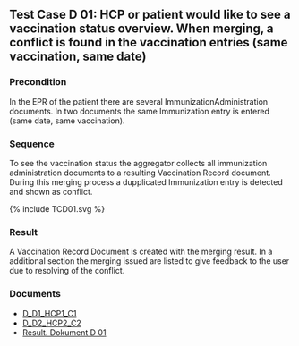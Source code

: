 ## Test Case D 01: HCP or patient would like to see a vaccination status overview. When merging, a conflict is found in the vaccination entries (same vaccination, same date)

### Precondition
In the EPR of the patient there are several ImmunizationAdministration documents. In two documents the same Immunization entry is entered (same date, same vaccination).

### Sequence
To see the vaccination status the aggregator collects all immunization administration documents to a resulting Vaccination Record document.
During this merging process a dupplicated Immunization entry is detected and shown as conflict.

<div>{% include TCD01.svg %}</div>


### Result
A Vaccination Record Document is created with the merging result. In a additional section the merging issued are listed to give feedback to the user due to resolving of the conflict.

### Documents
* [D_D1_HCP1_C1](Bundle-D-D1-HCP1-C1.html)
* [D_D2_HCP2_C2](Bundle-D-D2-HCP2-C2.html)
* [Result. Dokument D 01](Bundle-RDD01.html)